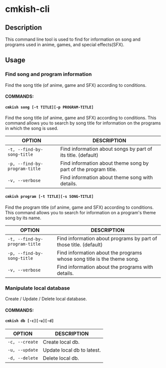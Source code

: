 # cmkish-cli

## Description
This command line tool is used to find for information on song and programs used in anime, games, and special effects(SFX).

## Usage

### Find song and program information

Find the song title (of anime, game and SFX) according to conditions.

#### COMMANDS:

#### `cmkish song [-t TITLE][-p PROGRAM-TITLE]`
Find the song title (of anime, game and SFX) according to conditions.
This command allows you to search by song title for information on the programs in which the song is used.

| OPTION | DESCRIPTION |
| ---- | ---- |
| `-t, --find-by-song-title` | Find information about songs by part of its title. (default) |
| `-p, --find-by-program-title` | Find information about theme song by part of the program title. |
| `-v, --verbose` | Find information about theme song with details. |

#### `cmkish program [-t TITLE][-s SONG-TITLE]`
Find the program title (of anime, game and SFX) according to conditions.
This command allows you to search for information on a program's theme song by its name.

| OPTION | DESCRIPTION |
| ---- | ---- |
| `-t, --find-by-program-title` | Find information about programs by part of those title. (default) |
| `-p, --find-by-song-title` | Find information about the programs whose song title is the theme song. |
| `-v, --verbose` | Find information about the programs with details. |

### Manipulate local database

Create / Update / Delete local database.

#### COMMANDS:

#### `cmkish db [-c][-u][-d]`

| OPTION | DESCRIPTION |
| ---- | ---- |
| `-c, --create` | Create local db. |
| `-u, --update` | Update local db to latest. |
| `-d, --delete` | Delete local db. |